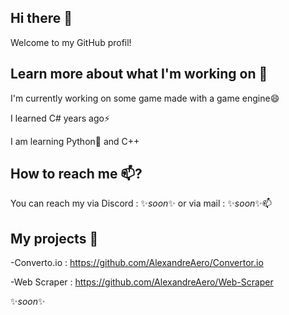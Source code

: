 ## Hi there 👋
 Welcome to my GitHub profil! 

## Learn more about what I'm working on 🔭

I'm currently working on some game made with a game engine😄

I learned C# years ago⚡

I am learning Python🐍 and C++ 

## How to reach me 📫?

You can reach my via Discord : ✨*soon*✨ or via mail : ✨*soon*✨📫

## My projects 🌱

-Converto.io : https://github.com/AlexandreAero/Convertor.io

-Web Scraper : https://github.com/AlexandreAero/Web-Scraper

✨*soon*✨

<!--
**AlexandreAero/AlexandreAero** is a ✨ _special_ ✨ repository because its `README.md` (this file) appears on your GitHub profile.

Here are some ideas to get you started:

-🔭 I’m currently working on ...
- 🌱 I’m currently learning ...
- 👯 I’m looking to collaborate on ...
- 🤔 I’m looking for help with ...
- 💬 Ask me about ...
- 📫 How to reach me: ...
- 😄 Pronouns: ...
- ⚡ Fun fact: ...
-->
